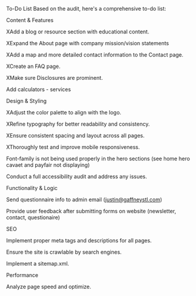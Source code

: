 To-Do List
Based on the audit, here's a comprehensive to-do list:

Content & Features

XAdd a blog or resource section with educational content.

XExpand the About page with company mission/vision statements

XAdd a map and more detailed contact information to the Contact page.

XCreate an FAQ page.

XMake sure Disclosures are prominent.

Add calculators - services

Design & Styling

XAdjust the color palette to align with the logo.

XRefine typography for better readability and consistency.

XEnsure consistent spacing and layout across all pages.

XThoroughly test and improve mobile responsiveness.

Font-family is not being used properly in the hero sections (see home hero cavaet and payfair not displaying)

Conduct a full accessibility audit and address any issues.

Functionality & Logic

Send questionnaire info to admin email (justin@gaffneystl.com)

Provide user feedback after submitting forms on website (newsletter, contact, questionaire)

SEO

Implement proper meta tags and descriptions for all pages.

Ensure the site is crawlable by search engines.

Implement a sitemap.xml.

Performance

Analyze page speed and optimize.